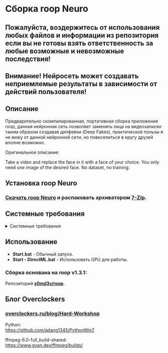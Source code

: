 # Сборка roop Neuro
## Пожалуйста, воздержитесь от использования любых файлов и информации из репозитория если вы не готовы взять ответственность за любые возможные и невозможные последствия!
## Внимание! Нейросеть может создавать неприемлемые результаты в зависимости от действий пользователя!
## Описание
Предварительно скомпилированная, портативная сборка приложения roop, данная нейронная сеть позволяет заменять лица на видеозаписях таким образом создавая дипфейки (Deep Fakes), практической пользы я не вижу от данной нейронной сети, но повеселиться в кругу друзей вполне возможно.

Оригинальное описание:

Take a video and replace the face in it with a face of your choice. You only need one image of the desired face. No dataset, no training.

## Установка roop Neuro
### [Скачать roop Neuro](https://github.com/Shedou/Neuro/releases/tag/roop_v1) и распаковать архиватором [7-Zip](https://7-zip.org/).

## Системные требования
<details>
  <summary>Системные требования</summary>
  
  ___
  **Минимальные системные требования:**\
  ОС: 64 разрядная Microsoft Windows 10 / 11.\
  ЦП: 64 разрядный процессор, 2 ядра.\
  ОЗУ: 16 ГБ и больше.\
  
  **Рекомендуемые системные требования:**\
  ОС: 64 разрядная Microsoft Windows 10 / 11.\
  ЦП: AMD Ryzen 7 2700 / Intel Core i7-9700 или лучше.\
  ОЗУ: 64 ГБ.\
  Видеокарта: GeForce GTX 1070 / Radeon RX 5700 или лучше.\
  Видеопамять: 8 ГБ.
  ___
  
</details>

## Использование
- **Start.bat** - Обычный запуск.
- **Start - DirectML.bat** - Использовать GPU для работы.

### Сборка основана на roop v1.3.1:
Репозиторий **[s0md3v/roop](https://github.com/s0md3v/roop).**
## Блог Overclockers
### [overclockers.ru/blog/Hard-Workshop](https://overclockers.ru/blog/Hard-Workshop)

Python:\
https://github.com/adang1345/PythonWin7

ffmpeg-6.0-full_build-shared:\
https://www.gyan.dev/ffmpeg/builds/

